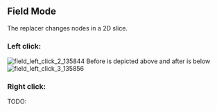 ## Field Mode

The replacer changes nodes in a 2D slice.

### Left click:

![field_left_click_2_135844](https://user-images.githubusercontent.com/161979/96177701-8b01df00-0f2e-11eb-92e6-9dab76616fe7.png)
Before is depicted above and after is below
![field_left_click_3_135856](https://user-images.githubusercontent.com/161979/96177702-8b9a7580-0f2e-11eb-9006-c055198092b9.png)

### Right click:
TODO:


